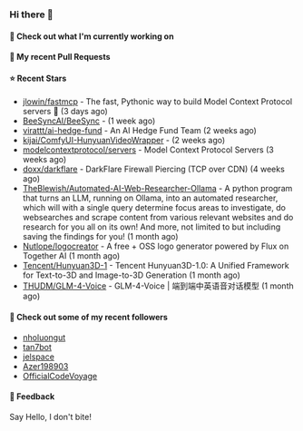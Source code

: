 ### Hi there 👋

#### 👷 Check out what I'm currently working on

#### 🔨 My recent Pull Requests


#### ⭐ Recent Stars

- [jlowin/fastmcp](https://github.com/jlowin/fastmcp) - The fast, Pythonic way to build Model Context Protocol servers 🚀  (3 days ago)
- [BeeSyncAI/BeeSync](https://github.com/BeeSyncAI/BeeSync) -  (1 week ago)
- [virattt/ai-hedge-fund](https://github.com/virattt/ai-hedge-fund) - An AI Hedge Fund Team (2 weeks ago)
- [kijai/ComfyUI-HunyuanVideoWrapper](https://github.com/kijai/ComfyUI-HunyuanVideoWrapper) -  (2 weeks ago)
- [modelcontextprotocol/servers](https://github.com/modelcontextprotocol/servers) - Model Context Protocol Servers (3 weeks ago)
- [doxx/darkflare](https://github.com/doxx/darkflare) - DarkFlare Firewall Piercing (TCP over CDN) (4 weeks ago)
- [TheBlewish/Automated-AI-Web-Researcher-Ollama](https://github.com/TheBlewish/Automated-AI-Web-Researcher-Ollama) - A python program that turns an LLM, running on Ollama, into an automated researcher, which will with a single query determine focus areas to investigate, do websearches and scrape content from various relevant websites and do research for you all on its own! And more, not limited to but including saving the findings for you! (1 month ago)
- [Nutlope/logocreator](https://github.com/Nutlope/logocreator) - A free &#43; OSS logo generator powered by Flux on Together AI (1 month ago)
- [Tencent/Hunyuan3D-1](https://github.com/Tencent/Hunyuan3D-1) - Tencent Hunyuan3D-1.0: A Unified Framework for Text-to-3D and Image-to-3D Generation (1 month ago)
- [THUDM/GLM-4-Voice](https://github.com/THUDM/GLM-4-Voice) - GLM-4-Voice | 端到端中英语音对话模型 (1 month ago)

#### 👯 Check out some of my recent followers

- [nholuongut](https://github.com/nholuongut)
- [tan7bot](https://github.com/tan7bot)
- [jelspace](https://github.com/jelspace)
- [Azer198903](https://github.com/Azer198903)
- [OfficialCodeVoyage](https://github.com/OfficialCodeVoyage)

#### 💬 Feedback

Say Hello, I don't bite!